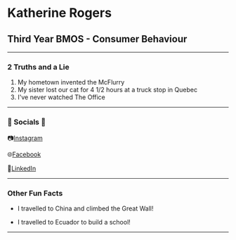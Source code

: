 # Katherine Rogers 

## Third Year BMOS - Consumer Behaviour

---

### 2 Truths and a Lie

1. My hometown invented the McFlurry
2. My sister lost our cat for 4 1/2 hours at a truck stop in Quebec
3. I've never watched The Office

---

### :mega: Socials :mega: 


:camera:[Instagram](https://www.instagram.com/katherine.rogers/)

:globe_with_meridians:[Facebook](https://www.facebook.com/katherine.rogers.5454)

:briefcase:[LinkedIn](www.linkedin.com/in/katherine-anne-rogers)

---

### Other Fun Facts

- I travelled to China and climbed the Great Wall!

- I travelled to Ecuador to build a school!

---
